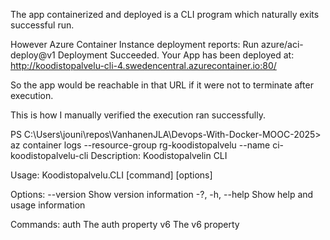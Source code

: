 The app containerized and deployed is a CLI program which naturally exits successful run.

However Azure Container Instance deployment reports:
Run azure/aci-deploy@v1
Deployment Succeeded.
Your App has been deployed at: http://koodistopalvelu-cli-4.swedencentral.azurecontainer.io:80/

So the app would be reachable in that URL if it were not to terminate after execution.

This is how I manually verified the execution ran successfully.

PS C:\Users\jouni\repos\VanhanenJLA\Devops-With-Docker-MOOC-2025> az container logs --resource-group rg-koodistopalvelu --name ci-koodistopalvelu-cli
Description:
  Koodistopalvelin CLI

Usage:
  Koodistopalvelu.CLI [command] [options]

Options:
  --version       Show version information
  -?, -h, --help  Show help and usage information

Commands:
  auth  The auth property
  v6    The v6 property